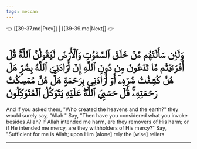 ```yaml
---
tags: meccan
---
```


👈 [[39-37.md|Prev]] | [[39-39.md|Next]] 👉

# وَلَئِن سَأَلۡتَهُم مَّنۡ خَلَقَ ٱلسَّمَٰوَٰتِ وَٱلۡأَرۡضَ لَيَقُولُنَّ ٱللَّهُۚ قُلۡ أَفَرَءَيۡتُم مَّا تَدۡعُونَ مِن دُونِ ٱللَّهِ إِنۡ أَرَادَنِيَ ٱللَّهُ بِضُرٍّ هَلۡ هُنَّ كَٰشِفَٰتُ ضُرِّهِۦٓ أَوۡ أَرَادَنِي بِرَحۡمَةٍ هَلۡ هُنَّ مُمۡسِكَٰتُ رَحۡمَتِهِۦۚ قُلۡ حَسۡبِيَ ٱللَّهُۖ عَلَيۡهِ يَتَوَكَّلُ ٱلۡمُتَوَكِّلُونَ

And if you asked them, "Who created the heavens and the earth?" they would surely say, "Allah." Say, "Then have you considered what you invoke besides Allah? If Allah intended me harm, are they removers of His harm; or if He intended me mercy, are they withholders of His mercy?" Say, "Sufficient for me is Allah; upon Him [alone] rely the [wise] reliers

---

